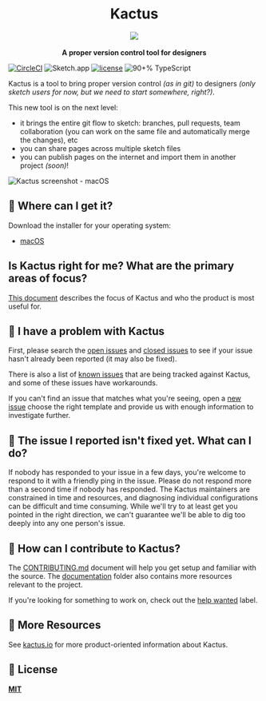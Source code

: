 <h1 align="center">Kactus</h1>

<div align="center">
  <img src="https://avatars0.githubusercontent.com/u/22014617?v=3&u=89e1d1c468b5abb12e2c8a1233bb08f3d3222db9&s=200" />
</div>
<br />
<div align="center">
  <strong>A proper version control tool for designers</strong>
</div>


[![CircleCI](https://circleci.com/gh/kactus-io/kactus/tree/master.svg?style=svg)](https://circleci.com/gh/kactus-io/kactus/tree/master)
![Sketch.app](https://img.shields.io/badge/Sketch.app-43-brightgreen.svg)
[![license](https://img.shields.io/github/license/kactus-io/kactus.svg?style=flat-square)](https://github.com/kactus-io/kactus/blob/master/LICENSE)
![90+% TypeScript](https://img.shields.io/github/languages/top/kactus-io/kactus.svg?style=flat-square&colorB=green)

Kactus is a tool to bring proper version control _(as in git)_ to designers _(only sketch users for now, but we need to start somewhere, right?)_.

This new tool is on the next level:
- it brings the entire git flow to sketch: branches, pull requests, team collaboration (you can work on the same file and automatically merge the changes), etc
- you can share pages across multiple sketch files
- you can publish pages on the internet and import them in another project _(soon)_!


![Kactus screenshot - macOS](https://user-images.githubusercontent.com/3254314/27239695-4615f8f2-52d2-11e7-99df-48867813a49c.png)

## :cactus: Where can I get it?

Download the installer for your operating system:

- [macOS](https://github.com/kactus-io/kactus/releases)

## Is Kactus right for me? What are the primary areas of focus?

[This document](https://github.com/kactus-io/kactus/blob/master/docs/process/what-is-kactus.md) describes the focus of Kactus and who the product is most useful for.

## :cactus: I have a problem with Kactus

First, please search the [open issues](https://github.com/kactus-io/kactus/issues?q=is%3Aopen)
and [closed issues](https://github.com/kactus-io/kactus/issues?q=is%3Aclosed)
to see if your issue hasn't already been reported (it may also be fixed).

There is also a list of [known issues](https://github.com/kactus-io/kactus/blob/master/docs/known-issues.md)
that are being tracked against Kactus, and some of these issues have workarounds.

If you can't find an issue that matches what you're seeing, open a [new issue](https://github.com/kactus-io/kactus/issues/new)
choose the right template and provide us with enough information to investigate
further.

## :cactus: The issue I reported isn't fixed yet. What can I do?

If nobody has responded to your issue in a few days, you're welcome to respond to it with a friendly ping in the issue. Please do not respond more than a second time if nobody has responded. The Kactus maintainers are constrained in time and resources, and diagnosing individual configurations can be difficult and time consuming. While we'll try to at least get you pointed in the right direction, we can't guarantee we'll be able to dig too deeply into any one person's issue.

## :cactus: How can I contribute to Kactus?

The [CONTRIBUTING.md](./.github/CONTRIBUTING.md) document will help you get setup and
familiar with the source. The [documentation](docs/) folder also contains more
resources relevant to the project.

If you're looking for something to work on, check out the [help wanted](https://github.com/kactus-io/kactus/issues?q=is%3Aopen+is%3Aissue+label%3Ahelp%20wanted) label.

## :cactus: More Resources

See [kactus.io](http://kactus.io) for more product-oriented
information about Kactus.

## :cactus: License

**[MIT](LICENSE)**
